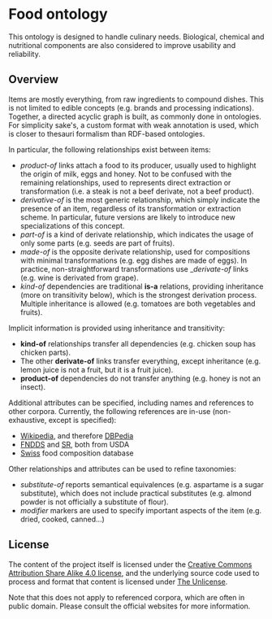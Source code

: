 
# Food ontology

This ontology is designed to handle culinary needs. Biological, chemical and nutritional components are also considered to improve usability and reliability.


## Overview

Items are mostly everything, from raw ingredients to compound dishes. This is not limited to edible concepts (e.g. brands and processing indications). Together, a directed acyclic graph is built, as commonly done in ontologies. For simplicity sake's, a custom format with weak annotation is used, which is closer to thesauri formalism than RDF-based ontologies.

In particular, the following relationships exist between items:
 * _product-of_ links attach a food to its producer, usually used to highlight the origin of milk, eggs and honey. Not to be confused with the remaining relationships, used to represents direct extraction or transformation (i.e. a steak is not a beef derivate, not a beef product).
 * _derivative-of_ is the most generic relationship, which simply indicate the presence of an item, regardless of its transformation or extraction scheme. In particular, future versions are likely to introduce new specializations of this concept.
 * _part-of_ is a kind of derivate relationship, which indicates the usage of only some parts (e.g. seeds are part of fruits).
 * _made-of_ is the opposite derivate relationship, used for compositions with minimal transformations (e.g. egg dishes are made of eggs). In practice, non-straightforward transformations use __derivate-of_ links (e.g. wine is derivated from grape).
 * _kind-of_ dependencies are traditional __is-a__ relations, providing inheritance (more on transitivity below), which is the strongest derivation process. Multiple inheritance is allowed (e.g. tomatoes are both vegetables and fruits).

Implicit information is provided using inheritance and transitivity:
 * __kind-of__ relationships transfer all dependencies (e.g. chicken soup has chicken parts).
 * The other __derivate-of__ links transfer everything, except inheritance (e.g. lemon juice is not a fruit, but it is a fruit juice).
 * __product-of__ dependencies do not transfer anything (e.g. honey is not an insect).

Additional attributes can be specified, including names and references to other corpora. Currently, the following references are in-use (non-exhaustive, except is specified):
 * [Wikipedia](https://en.wikipedia.org/wiki/Main_Page), and therefore [DBPedia](http://wiki.dbpedia.org/)
 * [FNDDS](https://data.nal.usda.gov/dataset/food-and-nutrient-database-dietary-studies-fndds) and [SR](https://data.nal.usda.gov/dataset/composition-foods-raw-processed-prepared-usda-national-nutrient-database-standard-reference-release-28-0), both from USDA
 * [Swiss](http://www.naehrwertdaten.ch) food composition database

Other relationships and attributes can be used to refine taxonomies:
 * _substitute-of_ reports semantical equivalences (e.g. aspartame is a sugar substitute), which does not include practical substitutes (e.g. almond powder is not officially a substitute of flour).
 * _modifier_ markers are used to specify important aspects of the item (e.g. dried, cooked, canned...)


## License

The content of the project itself is licensed under the [Creative Commons Attribution Share Alike 4.0 license](https://creativecommons.org/licenses/by-sa/4.0/), and the underlying source code used to process and format that content is licensed under [The Unlicense](https://unlicense.org/UNLICENSE).

Note that this does not apply to referenced corpora, which are often in public domain. Please consult the official websites for more information.
